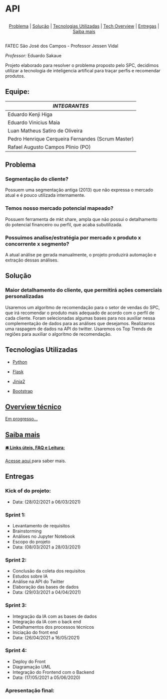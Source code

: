# API

  ##
<p align="center">
  <a href="#problema">Problema</a> |
  <a href="#solução">Solução</a> |
  <a href="#tecnologias-utilizadas">Tecnologias Utilizadas</a> |
  <a href="#overview-técnico">Tech Overview</a> |
  <a href="#entregas">Entregas</a> |
  <a href="#saiba-mais">Saiba mais</a>
</p>

##
FATEC São José dos Campos - Professor Jessen Vidal

*Professor:* Eduardo Sakaue

Projeto elaborado para resolver o problema proposto pelo SPC, decidimos utilizar a tecnologia de inteligencia artifical para traçar perfis e recomendar produtos.

## Equipe: 

| *INTEGRANTES*         									|
|---------------------------------------------------|          
| Eduardo Kenji Higa                 |
| Eduardo Vinicius Maia								|
| Luan Matheus Satiro de Oliveira					|
| Pedro Henrique Cerqueira Fernandes (Scrum Master)	|
| Rafael Augusto Campos Plinio (PO)					|

## Problema
### Segmentação do cliente?
Possuem uma segmentação antiga (2013) que não expressa o mercado atual e é pouco utilizada internamente.
### Temos nosso mercado potencial mapeado?
Possuem ferramenta de mkt share, ampla que não possui o detalhamento do potencial financeiro ou perfil, que acaba subutilizada.
### Possuimos analise/estratégia por mercado x produto x concorrente x segmento?
A atual análise pe gerada manualmente, o projeto produzirá automação e extração dessas análises.


## Solução
### Maior detalhamento do cliente, que permitirá ações comerciais personalizadas
Usaremos um algoritmo de recomendação para o setor de vendas do SPC, que irá recomendar o produto mais adequado de acordo com o perfil de cada cliente. Foram selecionadas algumas bases para nos auxiliar nessa complementação de dados para as análises que desejamos. Realizamos uma raspagem de dados na API do twitter. Usaremos os Top Trends de regiões para auxiliar o algoritmo de recomendação.


## Tecnologias Utilizadas
* <p>
  <a href="https://www.python.org/">
  Python                                                                                                                                           
</p>

* <p>
  <a href="https://flask.palletsprojects.com/en/1.1.x/">
  Flask                                                                                                                                           
</p>

* <p>
  <a href="https://jinja.palletsprojects.com/en/2.10.x/api/">
  Jinja2                                                                                                                                           
</p>

* <p>
  <a href="https://getbootstrap.com/">
  Bootstrap                                                                                                                                           
</p>

## Overview técnico

Em progresso...


 ## Saiba mais
  #### :bellhop_bell: Links úteis, FAQ e Leitura:
 Acesse <a href=""> aqui </a> para saber mais.



## Entregas

### Kick of do projeto: 
* Data: (28/02/2021 a 06/03/2021)

### Sprint 1: 
* Levantamento de requisitos
* Brainstorming
* Análises no Jupyter Notebook
* Escopo do projeto
* Data: (08/03/2021 a 28/03/2021)

### Sprint 2:
* Conclusão da coleta dos requisitos
* Estudos sobre IA
* Análise na API do Twitter
* Elaboração das bases de dados
* Data: (29/03/2021 a 04/04/2021)

### Sprint 3:
* Integração da IA com as bases de dados
* Integração da IA com o back end
* Detalhamentos dos processos técnicos
* Iniciação do front end
* Data: (26/04/2021 a 16/05/2021)

### Sprint 4:
* Deploy do Front
* Diagramação UML
* Integração do Frontend com o Backend
* Data: (17/05/2021 a 05/06/2020)

### Apresentação final:
